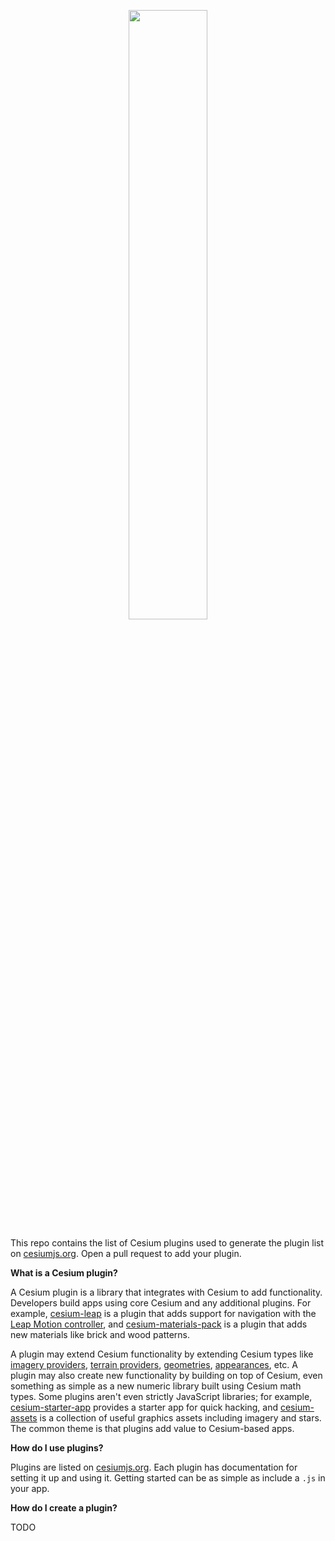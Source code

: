 <p align="center">
<a href="http://cesium.agi.com/">
<img src="https://github.com/AnalyticalGraphicsInc/cesium/wiki/logos/Cesium_Logo_Color.jpg" width="50%" />
</a>
</p>

This repo contains the list of Cesium plugins used to generate the plugin list on [cesiumjs.org](http://cesiumjs.org/).  Open a pull request to add your plugin.

**What is a Cesium plugin?**

A Cesium plugin is a library that integrates with Cesium to add functionality.  Developers build apps using core Cesium and any additional plugins.  For example, [cesium-leap](https://github.com/Aviture/cesium-leap) is a plugin that adds support for navigation with the [Leap Motion controller](https://www.leapmotion.com/), and [cesium-materials-pack](https://github.com/AnalyticalGraphicsInc/cesium-materials-pack) is a plugin that adds new materials like brick and wood patterns.

A plugin may extend Cesium functionality by extending Cesium types like [imagery providers](http://cesiumjs.org/2013/01/04/Cesium-Imagery-Layers-Tutorial/), [terrain providers](http://cesiumjs.org/2013/02/15/Cesium-Terrain-Tutorial/), [geometries](http://cesiumjs.org/2013/11/04/Geometry-and-Appearances/), [appearances](http://cesiumjs.org/2013/11/04/Geometry-and-Appearances/), etc.  A plugin may also create new functionality by building on top of Cesium, even something as simple as a new numeric library built using Cesium math types.  Some plugins aren't even strictly JavaScript libraries; for example, [cesium-starter-app](https://github.com/pjcozzi/cesium-starter-app) provides a starter app for quick hacking, and [cesium-assets](https://github.com/AnalyticalGraphicsInc/cesium-assets) is a collection of useful graphics assets including imagery and stars.  The common theme is that plugins add value to Cesium-based apps.

**How do I use plugins?**

Plugins are listed on [cesiumjs.org](http://cesiumjs.org/).  Each plugin has documentation for setting it up and using it.  Getting started can be as simple as include a `.js` in your app.

**How do I create a plugin?**

TODO
